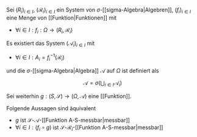 Sei $(R_i)_{i \in I}$, $(\mathcal{R}_i)_{i \in I}$ ein System von $\sigma$-[[sigma-Algebra|Algebren]], $(f_i)_{i \in I}$ eine Menge von [[Funktion|Funktionen]] mit
- $\forall i \in I : f_i : \Omega \to (R_i, \mathcal{R}_i)$

Es existiert das System $(\mathcal{A}_i)_{i \in I}$ mit
- $\forall i \in I : A_i = f_i^{-1}(\mathcal{R}_i)$

und die $\sigma$-[[sigma-Algebra|Algebra]] $\mathcal{A}$ auf $\Omega$ ist definiert als

$$
	\mathcal{A} = \sigma\left( \bigcup_{i \in I} \mathcal{A}_i \right)
$$

Sei weiterhin $g : (S, \mathscr{S}) \to (\Omega, \mathcal{A})$ eine [[Funktion]].

Folgende Aussagen sind äquivalent
- $g$ ist $\mathscr{S}$-$\mathcal{A}$-[[Funktion A-S-messbar|messbar]]
- $\forall i \in I : (f_i \circ g)$ ist $\mathscr{S}$-$\mathcal{R}_i$-[[Funktion A-S-messbar|messbar]]